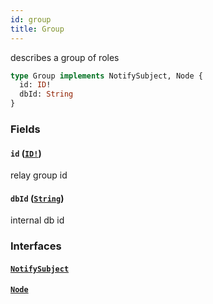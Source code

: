 ```yaml
---
id: group
title: Group
---
```


describes a group of roles

```graphql
type Group implements NotifySubject, Node {
  id: ID!
  dbId: String
}
```

### Fields

#### `id` ([`ID!`](/docs/partners/truework/scalars/id))

relay group id

#### `dbId` ([`String`](/docs/partners/truework/scalars/string))

internal db id

### Interfaces

#### [`NotifySubject`](/docs/partners/truework/interfaces/notify-subject)

#### [`Node`](/docs/partners/truework/interfaces/node)
